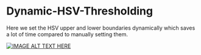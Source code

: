 # Dynamic-HSV-Thresholding
Here we set the HSV upper and lower boundaries dynamically which saves a lot of time compared to manually setting them.

[![IMAGE ALT TEXT HERE](https://youtu.be/_7OJKhZHqyQ)](https://youtu.be/_7OJKhZHqyQ)

